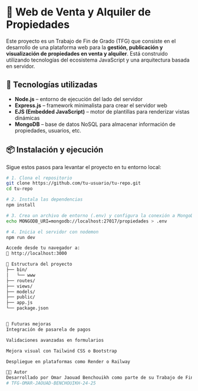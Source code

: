# 🏡 Web de Venta y Alquiler de Propiedades

Este proyecto es un Trabajo de Fin de Grado (TFG) que consiste en el desarrollo de una plataforma web para la **gestión, publicación y visualización de propiedades en venta y alquiler**. Está construido utilizando tecnologías del ecosistema JavaScript y una arquitectura basada en servidor.

## 🚀 Tecnologías utilizadas

- **Node.js** – entorno de ejecución del lado del servidor
- **Express.js** – framework minimalista para crear el servidor web
- **EJS (Embedded JavaScript)** – motor de plantillas para renderizar vistas dinámicas
- **MongoDB** – base de datos NoSQL para almacenar información de propiedades, usuarios, etc.

## 📦 Instalación y ejecución

Sigue estos pasos para levantar el proyecto en tu entorno local:

```bash
# 1. Clona el repositorio
git clone https://github.com/tu-usuario/tu-repo.git
cd tu-repo

# 2. Instala las dependencias
npm install

# 3. Crea un archivo de entorno (.env) y configura la conexión a MongoDB
echo MONGODB_URI=mongodb://localhost:27017/propiedades > .env

# 4. Inicia el servidor con nodemon
npm run dev

Accede desde tu navegador a:
📍 http://localhost:3000

📁 Estructura del proyecto
├── bin/
│   └── www
├── routes/
├── views/
├── models/
├── public/
├── app.js
└── package.json


🧪 Futuras mejoras
Integración de pasarela de pagos

Validaciones avanzadas en formularios

Mejora visual con Tailwind CSS o Bootstrap

Despliegue en plataformas como Render o Railway

👨‍💻 Autor
Desarrollado por Omar Jaouad Benchouikh como parte de su Trabajo de Fin de Grado.
#   T F G - O M A R - J A O U A D - B E N C H O U I K H - 2 4 - 2 5  
 